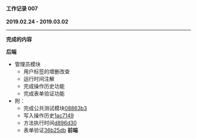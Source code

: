 #### 工作记录 007
**2019.02.24 - 2019.03.02**

---

**完成的内容**

**后端**

- 管理员模块
    + 用户标签的增删改查
    + 运行时间注解
    + 完成操作历史功能
    + 完成表单验证功能
- 附：
    + 完成公共测试模块[08863b3](https://github.com/southday/idevtools/commit/08863b39742f6dfa690d14f50a431a1321d10553)
    + 写入操作历史[1ac7149](https://github.com/southday/idevtools/commit/1ac7149c664f416c44d86cc3d6910497a6b99c57)
    + 方法执行时间[d896d30](https://github.com/southday/idevtools/commit/d896d30d067dca0575ef5a48a20a19055a133d11)
    + 表单验证[36b25db](https://github.com/southday/idevtools/commit/36b25dbbd993ac01c8badbabac5caacd3aab85e2)
**前端**

